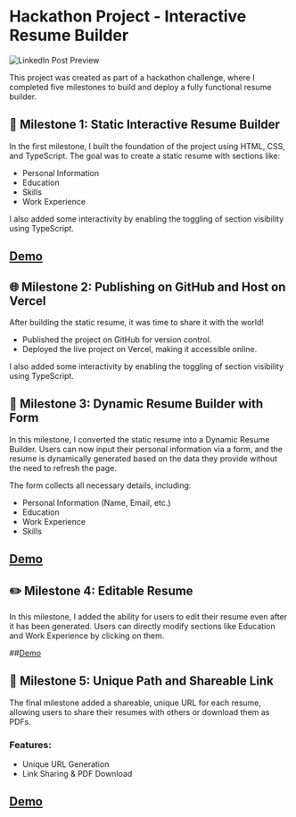 
# Hackathon Project - Interactive Resume Builder

![LinkedIn Post Preview](https://github.com/AyeshaQadir7/Hackathon_minus_one/blob/ae93dd9f986945386c6704cc164a4a0eaf89fcd9/resumebuilderSS.png)

This project was created as part of a hackathon challenge, where I completed five milestones to build and deploy a fully functional resume builder.

## 🚀 Milestone 1: Static Interactive Resume Builder

In the first milestone, I built the foundation of the project using HTML, CSS, and TypeScript. The goal was to create a static resume with sections like:

- Personal Information
- Education
- Skills
- Work Experience

I also added some interactivity by enabling the toggling of section visibility using TypeScript.

## [Demo](https://hackathonminusonemilestone01.vercel.app/)


## 🌐 Milestone 2: Publishing on GitHub and Host on Vercel

After building the static resume, it was time to share it with the world!

- Published the project on GitHub for version control.
- Deployed the live project on Vercel, making it accessible online.

I also added some interactivity by enabling the toggling of section visibility using TypeScript.


## 📝 Milestone 3: Dynamic Resume Builder with Form

In this milestone, I converted the static resume into a Dynamic Resume Builder. Users can now input their personal information via a form, and the resume is dynamically generated based on the data they provide without the need to refresh the page.

The form collects all necessary details, including:
- Personal Information (Name, Email, etc.)
- Education
- Work Experience
- Skills

## [Demo](https://hackathonminusonemilestone03.vercel.app/)

## ✏️ Milestone 4: Editable Resume

In this milestone, I added the ability for users to edit their resume even after it has been generated. Users can directly modify sections like Education and Work Experience by clicking on them.

##[Demo](https://hackathonminusonemilestone04.vercel.app/)

## 🔗 Milestone 5: Unique Path and Shareable Link

The final milestone added a shareable, unique URL for each resume, allowing users to share their resumes with others or download them as PDFs.

### Features:
- Unique URL Generation
- Link Sharing & PDF Download

## [Demo](https://hackathonminusonemilestone05.vercel.app/)


